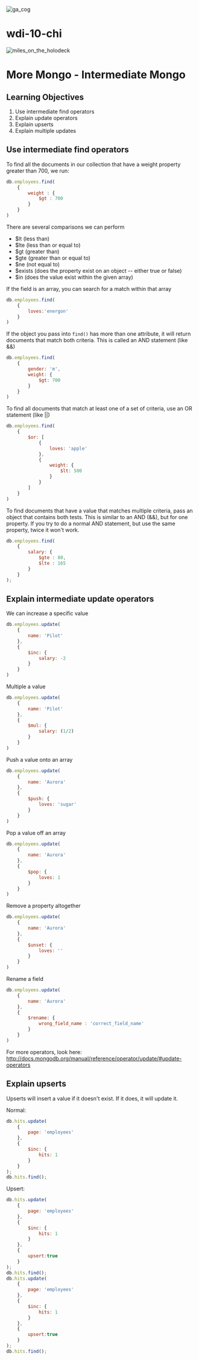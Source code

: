 ![ga_cog](https://camo.githubusercontent.com/6ca75e52ba7cf640161aefd5355a4fbfff7d5f18/687474703a2f2f6d6f62626f6f6b2e67656e6572616c617373656d622e6c792f67615f636f672e706e67)

# wdi-10-chi

![miles_on_the_holodeck](https://i.pinimg.com/736x/18/cc/fe/18ccfe752ae83e22b511abee3238109b--deep-space-gangsters.jpg)

# More Mongo - Intermediate Mongo

## Learning Objectives
1. Use intermediate find operators
1. Explain update operators
1. Explain upserts
1. Explain multiple updates

## Use intermediate find operators

To find all the documents in our collection that have a weight property greater than 700, we run:

```javascript
db.employees.find(
	{
		weight : {
			$gt : 700
		}
	}
)
```

There are several comparisons we can perform

- $lt (less than)
- $lte (less than or equal to)
- $gt (greater than)
- $gte (greater than or equal to)
- $ne (not equal to)
- $exists (does the property exist on an object -- either true or false)
- $in (does the value exist within the given array)

If the field is an array, you can search for a match within that array

```javascript
db.employees.find(
	{
		loves:'energon'
	}
)
```

If the object you pass into `find()` has more than one attribute, it will return documents that match both criteria.  This is called an AND statement (like &&)

```javascript
db.employees.find(
	{
		gender: 'm',
		weight: {
			$gt: 700
		}
	}
)
```

To find all documents that match at least one of a set of criteria, use an OR statement (like ||)

```javascript
db.employees.find(
	{
		$or: [
			{
				loves: 'apple'
			},
			{
				weight: {
					$lt: 500
				}
			}
		]
	}
)
```

To find documents that have a value that matches multiple criteria, pass an object that contains both tests.  This is similar to an AND (&&), but for one property.  If you try to do a normal AND statement, but use the same property, twice it won't work.

```javascript
db.employees.find(
	{
		salary: {
			$gte : 80,
			$lte : 165
		}
	}
);
```

## Explain intermediate update operators

We can increase a specific value

```javascript
db.employees.update(
	{
		name: 'Pilot'
	},
	{
		$inc: {
			salary: -2
		}
	}
)
```

Multiple a value

```javascript
db.employees.update(
	{
		name: 'Pilot'
	},
	{
		$mul: {
			salary: (1/2)
		}
	}
)
```

Push a value onto an array

```javascript
db.employees.update(
	{
		name: 'Aurora'
	},
	{
		$push: {
			loves: 'sugar'
		}
	}
)
```

Pop a value off an array

```javascript
db.employees.update(
	{
		name: 'Aurora'
	},
	{
		$pop: {
			loves: 1
		}
	}
)
```

Remove a property altogether

```javascript
db.employees.update(
	{
		name: 'Aurora'
	},
	{
		$unset: {
			loves: ''
		}
	}
)
```

Rename a field

```javascript
db.employees.update(
	{
		name: 'Aurora'
	},
	{
		$rename: {
			wrong_field_name : 'correct_field_name'
		}
	}
)
```

For more operators, look here: http://docs.mongodb.org/manual/reference/operator/update/#update-operators

## Explain upserts

Upserts will insert a value if it doesn't exist.  If it does, it will update it.

Normal:

```javascript
db.hits.update(
	{
		page: 'employees'
	},
	{
		$inc: {
			hits: 1
		}
	}
);
db.hits.find();
```

Upsert:

```javascript
db.hits.update(
	{
		page: 'employees'
	},
	{
		$inc: {
			hits: 1
		}
	},
	{
		upsert:true
	}
);
db.hits.find();
db.hits.update(
	{
		page: 'employees'
	},
	{
		$inc: {
			hits: 1
		}
	},
	{
		upsert:true
	}
);
db.hits.find();
```